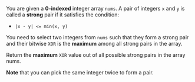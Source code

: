 You are given a **0-indexed** integer array `nums`. A pair of integers `x` and `y` is called a **strong** pair if it satisfies the condition:

- `|x - y| <= min(x, y)`

You need to select two integers from `nums` such that they form a strong pair and their bitwise `XOR` is the **maximum** among all strong pairs in the array.

Return the **maximum** `XOR` value out of all possible strong pairs in the array nums.

**Note** that you can pick the same integer twice to form a pair.